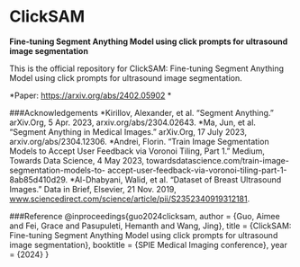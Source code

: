 # ClickSAM
**Fine-tuning Segment Anything Model using click prompts for ultrasound image segmentation**

This is the official repository for ClickSAM: Fine-tuning Segment Anything Model using click prompts for ultrasound image segmentation.

*Paper: https://arxiv.org/abs/2402.05902
*

###Acknowledgements
*Kirillov, Alexander, et al. “Segment Anything.” arXiv.Org, 5 Apr. 2023, arxiv.org/abs/2304.02643.
*Ma, Jun, et al. “Segment Anything in Medical Images.” arXiv.Org, 17 July 2023, arxiv.org/abs/2304.12306.
*Andrei, Florin. “Train Image Segmentation Models to Accept User Feedback via Voronoi Tiling, Part 1.”
Medium, Towards Data Science, 4 May 2023, towardsdatascience.com/train-image-segmentation-models-to-
accept-user-feedback-via-voronoi-tiling-part-1-8ab85d410d29.
*Al-Dhabyani, Walid, et al. “Dataset of Breast Ultrasound Images.” Data in Brief, Elsevier, 21 Nov. 2019,
www.sciencedirect.com/science/article/pii/S2352340919312181.

###Reference
@inproceedings{guo2024clicksam,
	author = {Guo, Aimee and Fei, Grace and Pasupuleti, Hemanth and Wang, Jing},
	title = {ClickSAM: Fine-tuning Segment Anything Model using click prompts for ultrasound image segmentation},
	booktitle = {SPIE Medical Imaging conference},
	year = {2024}
}
